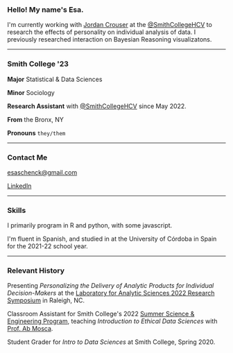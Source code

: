 ### Hello! My name's Esa.

I'm currently working with [Jordan Crouser](https://jcrouser.github.io/) at the [@SmithCollegeHCV](https://github.com/SmithCollegeHCV) to research the effects of personality on individual analysis of data. I previously researched interaction on Bayesian Reasoning visualizatons.

-----------

### Smith College '23

**Major** Statistical & Data Sciences

**Minor** Sociology

**Research Assistant** with [@SmithCollegeHCV](https://github.com/SmithCollegeHCV) since May 2022.

**From** the Bronx, NY

**Pronouns** `they/them`

-----------

### Contact Me

esaschenck@gmail.com

[LinkedIn](https://www.linkedin.com/in/esaschenck/)

-----------

### Skills

I primarily program in R and python, with some javascript.

I'm fluent in Spanish, and studied in at the University of Córdoba in Spain for the 2021-22 school year.

-----------

### Relevant History 

Presenting *Personalizing the Delivery of Analytic Products for Individual Decision-Makers* at the [Laboratory for Analytic Sciences 2022 Research Symposium](https://ncsu-las.org/symposium/symposium-2022/) in Raleigh, NC.

Classroom Assistant for Smith College's 2022 [Summer Science & Engineering Program](https://www.smith.edu/academics/precollege-programs/summer-science-engineering), teaching *Introduction to Ethical Data Sciences* with [Prof. Ab Mosca](https://www.smith.edu/academics/faculty/ab-mosca).

Student Grader for *Intro to Data Sciences* at Smith College, Spring 2020.

